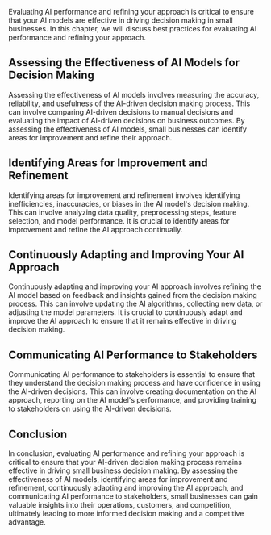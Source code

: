
Evaluating AI performance and refining your approach is critical to ensure that your AI models are effective in driving decision making in small businesses. In this chapter, we will discuss best practices for evaluating AI performance and refining your approach.

Assessing the Effectiveness of AI Models for Decision Making
------------------------------------------------------------

Assessing the effectiveness of AI models involves measuring the accuracy, reliability, and usefulness of the AI-driven decision making process. This can involve comparing AI-driven decisions to manual decisions and evaluating the impact of AI-driven decisions on business outcomes. By assessing the effectiveness of AI models, small businesses can identify areas for improvement and refine their approach.

Identifying Areas for Improvement and Refinement
------------------------------------------------

Identifying areas for improvement and refinement involves identifying inefficiencies, inaccuracies, or biases in the AI model's decision making. This can involve analyzing data quality, preprocessing steps, feature selection, and model performance. It is crucial to identify areas for improvement and refine the AI approach continually.

Continuously Adapting and Improving Your AI Approach
----------------------------------------------------

Continuously adapting and improving your AI approach involves refining the AI model based on feedback and insights gained from the decision making process. This can involve updating the AI algorithms, collecting new data, or adjusting the model parameters. It is crucial to continuously adapt and improve the AI approach to ensure that it remains effective in driving decision making.

Communicating AI Performance to Stakeholders
--------------------------------------------

Communicating AI performance to stakeholders is essential to ensure that they understand the decision making process and have confidence in using the AI-driven decisions. This can involve creating documentation on the AI approach, reporting on the AI model's performance, and providing training to stakeholders on using the AI-driven decisions.

Conclusion
----------

In conclusion, evaluating AI performance and refining your approach is critical to ensure that your AI-driven decision making process remains effective in driving small business decision making. By assessing the effectiveness of AI models, identifying areas for improvement and refinement, continuously adapting and improving the AI approach, and communicating AI performance to stakeholders, small businesses can gain valuable insights into their operations, customers, and competition, ultimately leading to more informed decision making and a competitive advantage.
